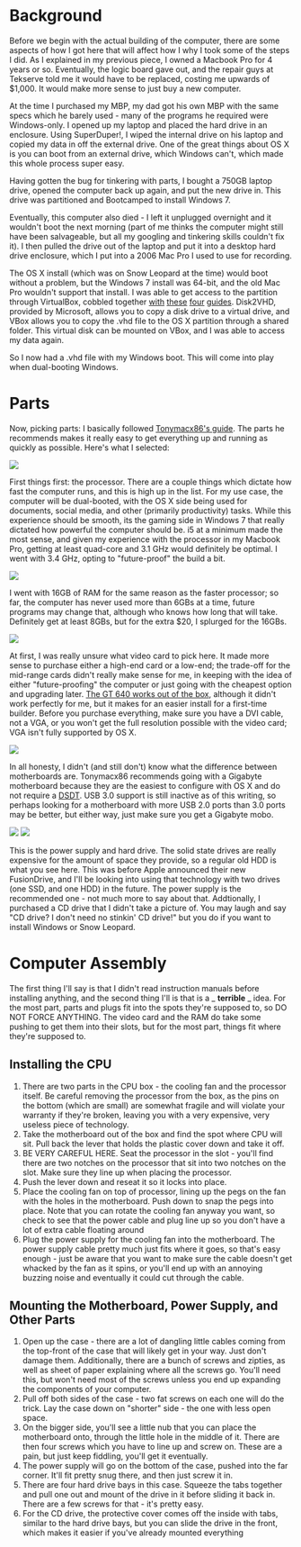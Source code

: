 # Background

Before we begin with the actual building of the computer, there are some aspects of how I got here that will affect how I why I took some of the steps I did. As I explained in my previous piece, I owned a Macbook Pro for 4 years or so. Eventually, the logic board gave out, and the repair guys at Tekserve told me it would have to be replaced, costing me upwards of $1,000. It would make more sense to just buy a new computer.

At the time I purchased my MBP, my dad got his own MBP with the same specs which he barely used - many of the programs he required were Windows-only. I opened up my laptop and placed the hard drive in an enclosure. Using SuperDuper!, I wiped the internal drive on his laptop and copied my data in off the external drive. One of the great things about OS X is you can boot from an external drive, which Windows can't, which made this whole process super easy.

Having gotten the bug for tinkering with parts, I bought a 750GB laptop drive, opened the computer back up again, and put the new drive in. This drive was partitioned and Bootcamped to install Windows 7.

Eventually, this computer also died - I left it unplugged overnight and it wouldn't boot the next morning (part of me thinks the computer might still have been salvageable, but all my googling and tinkering skills couldn't fix it). I then pulled the drive out of the laptop and put it into a desktop hard drive enclosure, which I put into a 2006 Mac Pro I used to use for recording.

The OS X install (which was on Snow Leopard at the time) would boot without a problem, but the Windows 7 install was 64-bit, and the old Mac Pro wouldn't support that install. I was able to get access to the partition through VirtualBox, cobbled together [with](https://kindlevsmac.wordpress.com/2011/10/14/how-to-run-windows-7-bootcamp-in-virtualbox/) [these](http://wouter.kloos.me/2012/01/running-windows-7-from-the-bootcamp-partition-in-virtualbox/) [four](http://phaq.phunsites.net/2011/03/05/sharing-windows-7-between-boot-camp-and-virtualbox/) [guides](http://luckyviplav.blogspot.com/2011/06/windows-7-on-mac-os-x-through-virtual.html). Disk2VHD, provided by Microsoft, allows you to copy a disk drive to a virtual drive, and VBox allows you to copy the .vhd file to the OS X partition through a shared folder. This virtual disk can be mounted on VBox, and I was able to access my data again.

So I now had a .vhd file with my Windows boot. This will come into play when dual-booting Windows.

# Parts

Now, picking parts: I basically followed [Tonymacx86's guide](http://tonymacx86.blogspot.com/2012/08/building-customac-buyers-guide-2012.html). The parts he recommends makes it really easy to get everything up and running as quickly as possible. Here's what I selected:

![](http://jamesdigioia.com/app/uploads/2015/11/processor.jpeg)

First things first: the processor. There are a couple things which dictate how fast the computer runs, and this is high up in the list. For my use case, the computer will be dual-booted, with the OS X side being used for documents, social media, and other (primarily productivity) tasks. While this experience should be smooth, its the gaming side in Windows 7 that really dictated how powerful the computer should be. i5 at a minimum made the most sense, and given my experience with the processor in my Macbook Pro, getting at least quad-core and 3.1 GHz would definitely be optimal. I went with 3.4 GHz, opting to "future-proof" the build a bit.

![](http://jamesdigioia.com/app/uploads/2015/11/ram.jpeg)

I went with 16GB of RAM for the same reason as the faster processor; so far, the computer has never used more than 6GBs at a time, future programs may change that, although who knows how long that will take. Definitely get at least 8GBs, but for the extra $20, I splurged for the 16GBs.

![](http://jamesdigioia.com/app/uploads/2015/11/video-card.jpeg)

At first, I was really unsure what video card to pick here. It made more sense to purchase either a high-end card or a low-end; the trade-off for the mid-range cards didn't really make sense for me, in keeping with the idea of either "future-proofing" the computer or just going with the cheapest option and upgrading later. [The GT 640 works out of the box](http://www.tonymacx86.com/graphics/64826-gigabyte-gt-640-working-oob.html), although it didn't work perfectly for me, but it makes for an easier install for a first-time builder. Before you purchase everything, make sure you have a DVI cable, not a VGA, or you won't get the full resolution possible with the video card; VGA isn't fully supported by OS X.

![](http://jamesdigioia.com/app/uploads/2015/11/motherboard.jpeg)

In all honesty, I didn't (and still don't) know what the difference between motherboards are. Tonymacx86 recommends going with a Gigabyte motherboard because they are the easiest to configure with OS X and do not require a [DSDT](http://www.tonymacx86.com/general-help/3280-basics-about-dsdt-video.html). USB 3.0 support is still inactive as of this writing, so perhaps looking for a motherboard with more USB 2.0 ports than 3.0 ports may be better, but either way, just make sure you get a Gigabyte mobo.

![](http://jamesdigioia.com/app/uploads/2015/11/hard-drive.jpeg)
![](http://jamesdigioia.com/app/uploads/2015/11/power-supply.jpeg)

This is the power supply and hard drive. The solid state drives are really expensive for the amount of space they provide, so a regular old HDD is what you see here. This was before Apple announced their new FusionDrive, and I'll be looking into using that technology with two drives (one SSD, and one HDD) in the future. The power supply is the recommended one - not much more to say about that. Addtionally, I purchased a CD drive that I didn't take a picture of. You may laugh and say "CD drive? I don't need no stinkin' CD drive!" but you do if you want to install Windows or Snow Leopard.

# Computer Assembly

The first thing I'll say is that I didn't read instruction manuals before installing anything, and the second thing I'll is that is a _ **terrible** _ idea. For the most part, parts and plugs fit into the spots they're supposed to, so DO NOT FORCE ANYTHING. The video card and the RAM do take some pushing to get them into their slots, but for the most part, things fit where they're supposed to.

## Installing the CPU

1. There are two parts in the CPU box - the cooling fan and the processor itself. Be careful removing the processor from the box, as the pins on the bottom (which are small) are somewhat fragile and will violate your warranty if they're broken, leaving you with a very expensive, very useless piece of technology.
2. Take the motherboard out of the box and find the spot where CPU will sit. Pull back the lever that holds the plastic cover down and take it off.
3. BE VERY CAREFUL HERE. Seat the processor in the slot - you'll find there are two notches on the processor that sit into two notches on the slot. Make sure they line up when placing the processor.
4. Push the lever down and reseat it so it locks into place.
5. Place the cooling fan on top of processor, lining up the pegs on the fan with the holes in the motherboard. Push down to snap the pegs into place. Note that you can rotate the cooling fan anyway you want, so check to see that the power cable and plug line up so you don't have a lot of extra cable floating around
6. Plug the power supply for the cooling fan into the motherboard. The power supply cable pretty much just fits where it goes, so that's easy enough - just be aware that you want to make sure the cable doesn't get whacked by the fan as it spins, or you'll end up with an annoying buzzing noise and eventually it could cut through the cable.

## Mounting the Motherboard, Power Supply, and Other Parts

1. Open up the case - there are a lot of dangling little cables coming from the top-front of the case that will likely get in your way. Just don't damage them. Additionally, there are a bunch of screws and zipties, as well as sheet of paper explaining where all the screws go. You'll need this, but won't need most of the screws unless you end up expanding the components of your computer.
2. Pull off both sides of the case - two fat screws on each one will do the trick. Lay the case down on "shorter" side - the one with less open space.
3. On the bigger side, you'll see a little nub that you can place the motherboard onto, through the little hole in the middle of it. There are then four screws which you have to line up and screw on. These are a pain, but just keep fiddling, you'll get it eventually.
4. The power supply will go on the bottom of the case, pushed into the far corner. It'll fit pretty snug there, and then just screw it in.
5. There are four hard drive bays in this case. Squeeze the tabs together and pull one out and mount of the drive in it before sliding it back in. There are a few screws for that - it's pretty easy.
6. For the CD drive, the protective cover comes off the inside with tabs, similar to the hard drive bays, but you can slide the drive in the front, which makes it easier if you've already mounted everything
